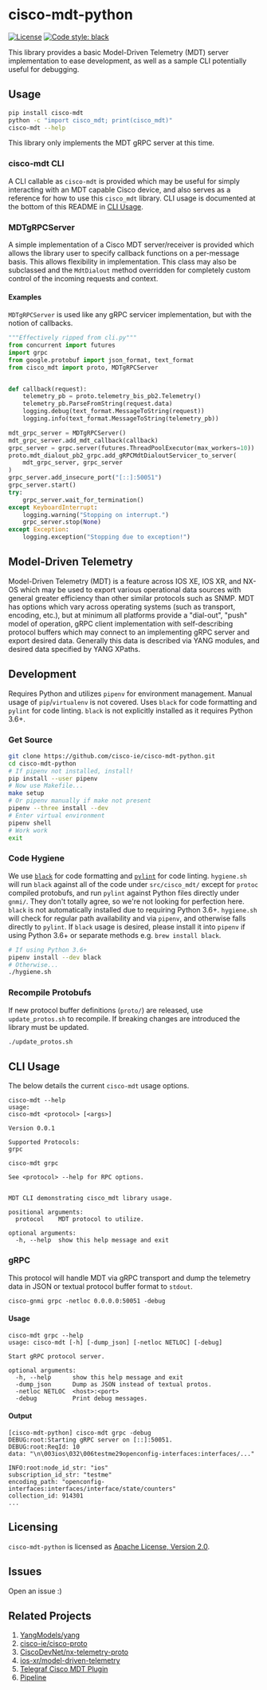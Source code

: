 # cisco-mdt-python
[![License](https://img.shields.io/badge/License-Apache%202.0-blue.svg)](https://opensource.org/licenses/Apache-2.0)
[![Code style: black](https://img.shields.io/badge/code%20style-black-000000.svg)](https://github.com/ambv/black)

This library provides a basic Model-Driven Telemetry (MDT) server implementation to ease development, as well as a sample CLI potentially useful for debugging.

## Usage
```bash
pip install cisco-mdt
python -c "import cisco_mdt; print(cisco_mdt)"
cisco-mdt --help
```

This library only implements the MDT gRPC server at this time.

### cisco-mdt CLI
A CLI callable as `cisco-mdt` is provided which may be useful for simply interacting with an MDT capable Cisco device, and also serves as a reference for how to use this `cisco_mdt` library. CLI usage is documented at the bottom of this README in [CLI Usage](#cli-usage).

### MDTgRPCServer
A simple implementation of a Cisco MDT server/receiver is provided which allows the library user to specify callback functions on a per-message basis. This allows flexibility in implementation. This class may also be subclassed and the `MdtDialout` method overridden for completely custom control of the incoming requests and context.

#### Examples
`MDTgRPCServer` is used like any gRPC servicer implementation, but with the notion of callbacks.

```python
"""Effectively ripped from cli.py"""
from concurrent import futures
import grpc
from google.protobuf import json_format, text_format
from cisco_mdt import proto, MDTgRPCServer


def callback(request):
    telemetry_pb = proto.telemetry_bis_pb2.Telemetry()
    telemetry_pb.ParseFromString(request.data)
    logging.debug(text_format.MessageToString(request))
    logging.info(text_format.MessageToString(telemetry_pb))

mdt_grpc_server = MDTgRPCServer()
mdt_grpc_server.add_mdt_callback(callback)
grpc_server = grpc.server(futures.ThreadPoolExecutor(max_workers=10))
proto.mdt_dialout_pb2_grpc.add_gRPCMdtDialoutServicer_to_server(
    mdt_grpc_server, grpc_server
)
grpc_server.add_insecure_port("[::]:50051")
grpc_server.start()
try:
    grpc_server.wait_for_termination()
except KeyboardInterrupt:
    logging.warning("Stopping on interrupt.")
    grpc_server.stop(None)
except Exception:
    logging.exception("Stopping due to exception!")
```

## Model-Driven Telemetry
Model-Driven Telemetry (MDT) is a feature across IOS XE, IOS XR, and NX-OS which may be used to export various operational data sources with general greater efficiency than other similar protocols such as SNMP. MDT has options which vary across operating systems (such as transport, encoding, etc.), but at minimum all platforms provide a "dial-out", "push" model of operation, gRPC client implementation with self-describing protocol buffers which may connect to an implementing gRPC server and export desired data. Generally this data is described via YANG modules, and desired data specified by YANG XPaths.

## Development
Requires Python and utilizes `pipenv` for environment management. Manual usage of `pip`/`virtualenv` is not covered. Uses `black` for code formatting and `pylint` for code linting. `black` is not explicitly installed as it requires Python 3.6+.

### Get Source
```bash
git clone https://github.com/cisco-ie/cisco-mdt-python.git
cd cisco-mdt-python
# If pipenv not installed, install!
pip install --user pipenv
# Now use Makefile...
make setup
# Or pipenv manually if make not present
pipenv --three install --dev
# Enter virtual environment
pipenv shell
# Work work
exit
```

### Code Hygiene
We use [`black`](https://github.com/ambv/black) for code formatting and [`pylint`](https://www.pylint.org/) for code linting. `hygiene.sh` will run `black` against all of the code under `src/cisco_mdt/` except for `protoc` compiled protobufs, and run `pylint` against Python files directly under `gnmi/`. They don't totally agree, so we're not looking for perfection here. `black` is not automatically installed due to requiring Python 3.6+. `hygiene.sh` will check for regular path availability and via `pipenv`, and otherwise falls directly to `pylint`. If `black` usage is desired, please install it into `pipenv` if using Python 3.6+ or separate methods e.g. `brew install black`.

```bash
# If using Python 3.6+
pipenv install --dev black
# Otherwise...
./hygiene.sh
```

### Recompile Protobufs
If new protocol buffer definitions (`proto/`) are released, use `update_protos.sh` to recompile. If breaking changes are introduced the library must be updated.

```bash
./update_protos.sh
```

## CLI Usage
The below details the current `cisco-mdt` usage options.

```
cisco-mdt --help
usage:
cisco-mdt <protocol> [<args>]

Version 0.0.1

Supported Protocols:
grpc

cisco-mdt grpc

See <protocol> --help for RPC options.


MDT CLI demonstrating cisco_mdt library usage.

positional arguments:
  protocol    MDT protocol to utilize.

optional arguments:
  -h, --help  show this help message and exit
```

### gRPC
This protocol will handle MDT via gRPC transport and dump the telemetry data in JSON or textual protocol buffer format to `stdout`.

```
cisco-gnmi grpc -netloc 0.0.0.0:50051 -debug
```

#### Usage
```
cisco-mdt grpc --help
usage: cisco-mdt [-h] [-dump_json] [-netloc NETLOC] [-debug]

Start gRPC protocol server.

optional arguments:
  -h, --help      show this help message and exit
  -dump_json      Dump as JSON instead of textual protos.
  -netloc NETLOC  <host>:<port>
  -debug          Print debug messages.
```

#### Output
```
[cisco-mdt-python] cisco-mdt grpc -debug
DEBUG:root:Starting gRPC server on [::]:50051.
DEBUG:root:ReqId: 10
data: "\n\003ios\032\006testme29openconfig-interfaces:interfaces/..."

INFO:root:node_id_str: "ios"
subscription_id_str: "testme"
encoding_path: "openconfig-interfaces:interfaces/interface/state/counters"
collection_id: 914301
...
```

## Licensing
`cisco-mdt-python` is licensed as [Apache License, Version 2.0](LICENSE).

## Issues
Open an issue :)

## Related Projects
1. [YangModels/yang](https://github.com/YangModels/yang)
2. [cisco-ie/cisco-proto](https://github.com/cisco-ie/cisco-proto)
3. [CiscoDevNet/nx-telemetry-proto](https://github.com/CiscoDevNet/nx-telemetry-proto)
4. [ios-xr/model-driven-telemetry](https://github.com/ios-xr/model-driven-telemetry)
5. [Telegraf Cisco MDT Plugin](https://github.com/influxdata/telegraf/tree/master/plugins/inputs/cisco_telemetry_mdt)
6. [Pipeline](https://github.com/cisco/bigmuddy-network-telemetry-pipeline)